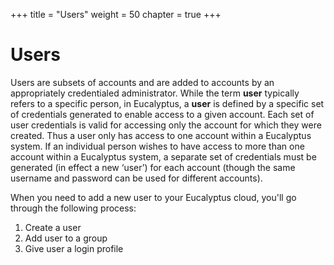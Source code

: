 +++
title = "Users"
weight = 50
chapter = true
+++


# Users
Users are subsets of accounts and are added to accounts by an appropriately credentialed administrator. While the term **user** typically refers to a specific person, in Eucalyptus, a **user** is defined by a specific set of credentials generated to enable access to a given account. Each set of user credentials is valid for accessing only the account for which they were created. Thus a user only has access to one account within a Eucalyptus system. If an individual person wishes to have access to more than one account within a Eucalyptus system, a separate set of credentials must be generated (in effect a new ‘user’) for each account (though the same username and password can be used for different accounts). 

When you need to add a new user to your Eucalyptus cloud, you'll go through the following process: 

1. Create a user
1. Add user to a group
1. Give user a login profile



